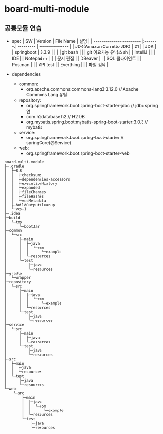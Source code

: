 # board-multi-module
공통모듈 연습
---
- spec
| SW                       | Version | File Name | 설명            |
| ------------------------ |:-------:| --------- | --------------- |
| JDK(Amazon Corretto JDK) | 21      |           | JDK             |
| springboot               | 3.3.9   |           |                 |
| git bash                 |         |           | git 이요가능 유닉스 sh |
| IntelliJ                 |         |           | IDE             |
| Notepad++                |         |           | 문서 편집        |
| DBeaver                  |         |           | SQL 클라이언트   |
| Postman                  |         |           | API test        |
| Everthing                |         |           | 파일 검색        |

- dependencies:
  - common:
    - org.apache.commons:commons-lang3:3.12.0                      // Apache Commons Lang 유틸
  - repository:
    - org.springframework.boot:spring-boot-starter-jdbc            // jdbc spring 연
    - com.h2database:h2                                            // H2 DB
    - org.mybatis.spring.boot:mybatis-spring-boot-starter:3.0.3    // mybatis
  - service:
    - org.springframework.boot:spring-boot-starter                 // springCore(@Service)
  - web:
    - org.springframework.boot:spring-boot-starter-web

```
board-multi-module
├─.gradle
│  ├─8.8
│  │  ├─checksums
│  │  ├─dependencies-accessors
│  │  ├─executionHistory
│  │  ├─expanded
│  │  ├─fileChanges
│  │  ├─fileHashes
│  │  └─vcsMetadata
│  ├─buildOutputCleanup
│  └─vcs-1
├─.idea
├─build
│  └─tmp
│      └─bootJar
├─common
│  └─src
│      ├─main
│      │  ├─java
│      │  │  └─com
│      │  │      └─example
│      │  └─resources
│      └─test
│          ├─java
│          └─resources
├─gradle
│  └─wrapper
├─repository
│  └─src
│      ├─main
│      │  ├─java
│      │  │  └─com
│      │  │      └─example
│      │  └─resources
│      └─test
│          ├─java
│          └─resources
├─service
│  └─src
│      ├─main
│      │  ├─java
│      │  └─resources
│      └─test
│          ├─java
│          └─resources
├─src
│  ├─main
│  │  ├─java
│  │  └─resources
│  └─test
│      ├─java
│      └─resources
└─web
    └─src
        ├─main
        │  ├─java
        │  │  └─com
        │  │      └─example
        │  └─resources
        └─test
            ├─java
            └─resources
```
